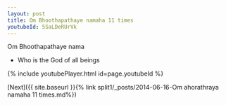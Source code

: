 ```yaml
---
layout: post
title: Om Bhoothapathaye namaha 11 times
youtubeId: 5SaLDeRUrVk
---
```

 
 
Om Bhoothapathaye nama 
 
 -  Who is the God of all beings 
 
  
 
  
 
 
 
 
 
 


{% include youtubePlayer.html id=page.youtubeId %}
 
[Next]({{ site.baseurl }}{% link  split1/_posts/2014-06-16-Om ahorathraya namaha 11 times.md%})
 
